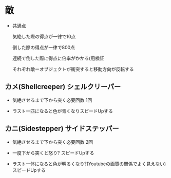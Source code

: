 # 敵

- 共通点

    気絶した際の得点が一律で10点

    倒した際の得点が一律で800点

    連続で倒した際に得点に倍率がかかる(用検証

    それぞれ敵ーオブジェクトが衝突すると移動方向が反転する

## カメ(Shellcreeper) シェルクリーパー

- 気絶させるまで下から突く必要回数 1回

- ラスト一匹になると色が青くなりスピードUpする

## カニ(Sidestepper) サイドステッパー

- 気絶させるまで下から突く必要回数 2回

- 一度下から突くと怒り? スピードUpする

- ラスト一体になると色が明るくなり?(Youtubeの画質の関係でよく見えない)スピードUpする